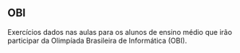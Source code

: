 ## OBI
Exercícios dados nas aulas para os alunos de ensino médio que irão participar da Olimpíada Brasileira de Informática (OBI).
